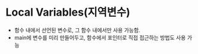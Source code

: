# Local Variables(지역변수)

- 함수 내에서 선언된 변수로, 그 함수 내에서만 사용 가능함.
- main에 변수를 미리 만들어두고, 함수에서 포인터로 직접 접근하는 방법도 사용 가능
